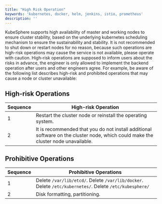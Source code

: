 ```yaml
---
title: "High Risk Operation"
keywords: 'kubernetes, docker, helm, jenkins, istio, prometheus'
description: ''
---
```


KubeSphere supports high availability of master and working nodes to ensure cluster stability, based on the underlying kubernetes scheduling mechanism to ensure the sustainability and stability. It is not recommended to shut down or restart nodes for no reason, because such operations are high-risk operations may cause the service is not available, please operate with caution. High-risk operations are supposed to inform users about the risks in advance, the engineer is only allowed to implement the backend operation after users and other engineers agree. For example, be aware of the following list describes high-risk and prohibited operations that may cause a node or cluster unavailable:

## High-risk Operations

| Sequence | High-risk Operation | 
|---|---|
| 1 | Restart the cluster node or reinstall the operating system. |
| 2 | It is recommended that you do not install additional software on the cluster node, which could make the cluster node unavailable. |

## Prohibitive Operations

| Sequence | Prohibitive Operations | 
|---|---|
| 1 | Delete `/var/lib/etcd/`. Delete `/var/lib/docker`. Delete `/etc/kubernetes/`.  Delete `/etc/kubesphere/` |
| 2 | Disk formatting, partitioning. |